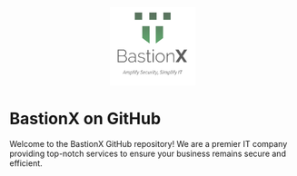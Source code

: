 <div align="center"><img src="bx.webp" alt="BastionX" width="150"></div>

# BastionX on GitHub

Welcome to the BastionX GitHub repository! We are a premier IT company providing top-notch services to ensure your business remains secure and efficient.
